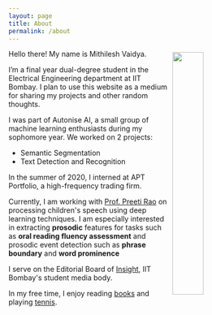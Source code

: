 ```yaml
---
layout: page
title: About
permalink: /about
---
```

<img style="float: right; width: 35%; padding: 5px;" src=" {{site.url}}/assets/img/profile.png ">

Hello there! My name is Mithilesh Vaidya.

I’m a final year dual-degree student in the Electrical Engineering department at IIT Bombay. I plan to use this website as a medium for sharing my projects and other random thoughts.

I was part of Autonise AI, a small group of machine learning enthusiasts during my sophomore year.
We worked on 2 projects:
* Semantic Segmentation
* Text Detection and Recognition

In the summer of 2020, I interned at APT Portfolio, a high-frequency trading firm.

Currently, I am working with [Prof. Preeti Rao](https://www.ee.iitb.ac.in/web/people/faculty/home/prao) on processing
children's speech using deep learning techniques. I am especially interested in extracting **prosodic** features for
tasks such as **oral reading fluency assessment** and prosodic event detection such as **phrase boundary** and **word prominence**

I serve on the Editorial Board of [Insight](https://www.insightiitb.org), IIT Bombay's student media body.

In my free time, I enjoy reading [books]({{site.url}}/books) and playing [tennis]({{site.url}}/tennis).

